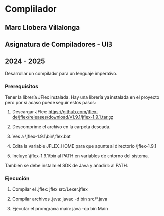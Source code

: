 # Complilador

## Marc Llobera Villalonga

## Asignatura de Compiladores - UIB

## 2024 - 2025

Desarrollar un compilador para un lenguaje imperativo.

### Prerequisitos

Tener la librería JFlex instalada. Hay una librería ya instalada en el proyecto pero por si acaso puede seguir estos pasos:

1. Descargar JFlex: <https://github.com/jflex-de/jflex/releases/download/v1.9.1/jflex-1.9.1.tar.gz>

2. Descomprime el archivo en la carpeta deseada.

3. Ves a \jflex-1.9.1\bin\jflex.bat

4. Edita la variable JFLEX_HOME para que apunte al directorio \jflex-1.9.1

5. Incluye \jflex-1.9.1\bin al PATH en variables de entorno del sistema.

También se debe instalar el SDK de Java y añadirlo al PATH.

### Ejecución

1. Compilar el .jflex: jflex src/Lexer.jflex

2. Compilar archivos .java: javac -d bin src/*.java

3. Ejecutar el promgrama main: java -cp bin Main
